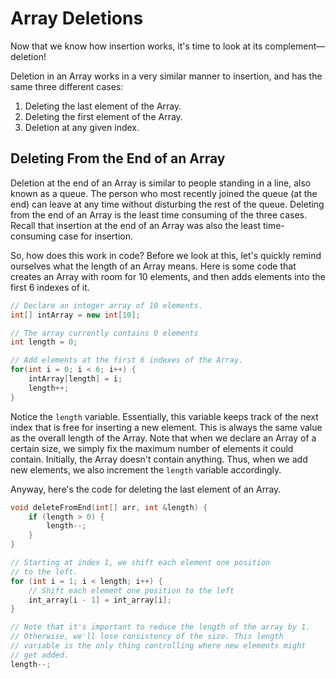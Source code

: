 # Array Deletions

Now that we know how insertion works, it's time to look at its complement—deletion!

Deletion in an Array works in a very similar manner to insertion, and has the same three different cases:
1. Deleting the last element of the Array.
2. Deleting the first element of the Array.
3. Deletion at any given index.

## Deleting From the End of an Array
Deletion at the end of an Array is similar to people standing in a line, also known as a queue. The person who most recently joined the queue (at the end) can leave at any time without disturbing the rest of the queue. Deleting from the end of an Array is the least time consuming of the three cases. Recall that insertion at the end of an Array was also the least time-consuming case for insertion.

So, how does this work in code? Before we look at this, let's quickly remind ourselves what the length of an Array means. Here is some code that creates an Array with room for 10 elements, and then adds elements into the first 6 indexes of it.

```cpp
// Declare an integer array of 10 elements.
int[] intArray = new int[10];

// The array currently contains 0 elements
int length = 0;

// Add elements at the first 6 indexes of the Array.
for(int i = 0; i < 6; i++) {
    intArray[length] = i;
    length++;
}
```


Notice the `length` variable. Essentially, this variable keeps track of the next index that is free for inserting a new element. This is always the same value as the overall length of the Array. Note that when we declare an Array of a certain size, we simply fix the maximum number of elements it could contain. Initially, the Array doesn't contain anything. Thus, when we add new elements, we also increment the `length` variable accordingly.

Anyway, here's the code for deleting the last element of an Array.

```cpp
void deleteFromEnd(int[] arr, int &length) {
    if (length > 0) {
        length--;
    }
}
```

```cpp
// Starting at index 1, we shift each element one position
// to the left.
for (int i = 1; i < length; i++) {
    // Shift each element one position to the left
    int_array[i - 1] = int_array[i];
}

// Note that it's important to reduce the length of the array by 1.
// Otherwise, we'll lose consistency of the size. This length
// variable is the only thing controlling where new elements might
// get added.
length--;
```
